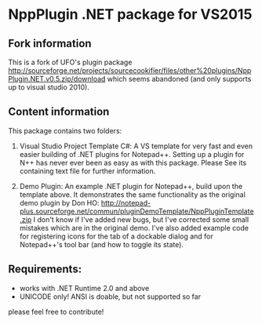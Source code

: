 # NppPlugin .NET package for VS2015

## Fork information
This is a fork of UFO's plugin package http://sourceforge.net/projects/sourcecookifier/files/other%20plugins/NppPlugin.NET.v0.5.zip/download  which seems abandoned (and only supports up to visual studio 2010).



## Content information
This package contains two folders:

1) Visual Studio Project Template C#:
    A VS template for very fast and even easier building of .NET plugins for Notepad++.
    Setting up a plugin for N++ has never ever been as easy as with this package.
    Please See its containing text file for further information.

2) Demo Plugin:
    An example .NET plugin for Notepad++, build upon the template above.
    It demonstrates the same functionality as the original demo plugin by Don HO:
    http://notepad-plus.sourceforge.net/commun/pluginDemoTemplate/NppPluginTemplate.zip
    I don't know if I've added new bugs, but I've corrected some small mistakes which
    are in the original demo. I've also added example code for registering icons for
    the tab of a dockable dialog and for Notepad++'s tool bar (and how to toggle its
    state).


## Requirements:

  * works with .NET Runtime 2.0 and above
  * UNICODE only! ANSI is doable, but not supported so far

please feel free to contribute!